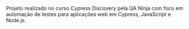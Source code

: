 Projeto  realizado no curso Cypress Discovery pela QA Ninja
com foco em automação de testes para aplicações web
em Cypress, JavaScript e Node.js.
